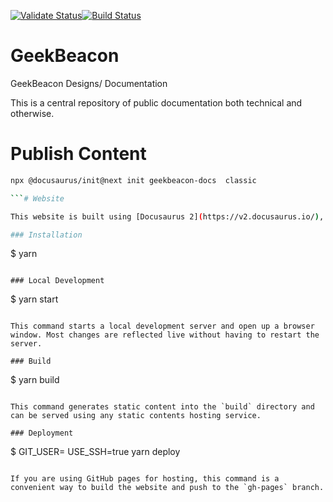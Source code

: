 [![Validate Status](https://github.com/GeekBeacon/geekbeacon-docs/actions/workflows/validate.yml/badge.svg)](https://github.com/GeekBeacon/geekbeacon-docs/actions/workflows/validate.yml)[![Build Status](https://github.com/GeekBeacon/geekbeacon-docs/actions/workflows/publish.yml/badge.svg)](https://github.com/GeekBeacon/geekbeacon-docs/actions/workflows/publish.yml)


# GeekBeacon
GeekBeacon Designs/ Documentation

This is a central repository of public documentation both technical 
and otherwise.

# Publish Content

```sh
npx @docusaurus/init@next init geekbeacon-docs  classic

```# Website

This website is built using [Docusaurus 2](https://v2.docusaurus.io/), a modern static website generator.

### Installation

```
$ yarn
```

### Local Development

```
$ yarn start
```

This command starts a local development server and open up a browser window. Most changes are reflected live without having to restart the server.

### Build

```
$ yarn build
```

This command generates static content into the `build` directory and can be served using any static contents hosting service.

### Deployment

```
$ GIT_USER=<Your GitHub username> USE_SSH=true yarn deploy
```

If you are using GitHub pages for hosting, this command is a convenient way to build the website and push to the `gh-pages` branch.
